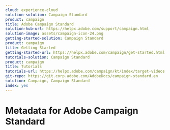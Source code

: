 ```yaml
---
cloud: experience-cloud
solution-solution: Campaign Standard
product: campaign
title: Adobe Campaign Standard
solution-hub-url: https://helpx.adobe.com/support/campaign.html
solution-image: assets/campaign-icon-24.png
getting-started-solution: Campaign Standard
product: campaign
title: Getting Started
getting-started-url: https://helpx.adobe.com/campaign/get-started.html
tutorials-solution: Campaign Standard
product: campaign
title: Tutorials
tutorials-url: https://helpx.adobe.com/campaign/kt/index/target-videos.html
git-repo: https://git.corp.adobe.com/AdobeDocs/campaign-standard.en
solution: Campaign, Campaign Standard
index: yes
---
```


# Metadata for Adobe Campaign Standard

